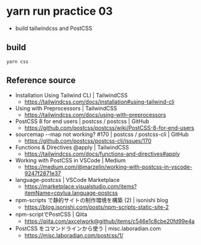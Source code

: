 # yarn run practice 03
- build tailwindcss and PostCSS

## build
`yarn css`

## Reference source
- Installation Using Tailwind CLI | TailwindCSS
  - https://tailwindcss.com/docs/installation#using-tailwind-cli
- Using with Preprocessors | TailwindCSS
  - https://tailwindcss.com/docs/using-with-preprocessors
- PostCSS 8 for end users | postcss / postcss | GitHub
  - https://github.com/postcss/postcss/wiki/PostCSS-8-for-end-users
- sourcemap --map not working? #170 | postcss / postcss-cli | GitHub
  - https://github.com/postcss/postcss-cli/issues/170
- Functions & Directives @apply | TailwindCSS
  - https://tailwindcss.com/docs/functions-and-directives#apply
- Working with PostCSS in VSCode | Medium
  - https://medium.com/@marzelin/working-with-postcss-in-vscode-9247f2871e37
- language-postcss | VSCode Marketplace
  - https://marketplace.visualstudio.com/items?itemName=cpylua.language-postcss
- npm-scripts で静的サイトの制作環境を構築 (2) | isonishi blog
  - https://blog.isonishi.com/posts/npm-scripts-static-site-2
- npm-scriptでPostCSS | Qiita
  - https://qiita.com/axcelwork@github/items/c546e1c8cbe20fd99e4a
- PostCSS をコマンドラインから使う | misc.laboradian.com
  - https://misc.laboradian.com/postcss/1/
